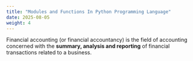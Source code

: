 ```yaml
---
title: "Modules and Functions In Python Programming Language"
date: 2025-08-05
weight: 4
---
```


Financial accounting (or financial accountancy) is the field of accounting concerned with the **summary, analysis and reporting** of financial transactions related to a business.